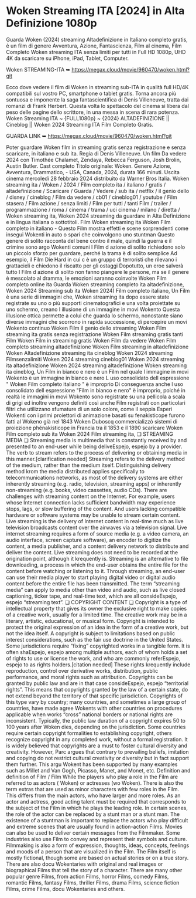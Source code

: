 # Woken Streaming ITA [2024] in Alta Definizione 1080p

Guarda Woken (2024) streaming Altadefinizione in Italiano completo gratis, è un film di genere Avventura, Azione, Fantascienza, Film al cinema, Film Completo Woken streaming ITA senza limiti per tutti in Full HD 1080p, UHD 4K da scaricare su iPhone, iPad, Tablet, Computer.

Woken STREAMING-ITA ➥ https://megax.cloud/movie/960470/woken.html?git

Ecco dove vedere il film di Woken in streaming sub-ITA in qualità full HD/4K compatibili sul vostro PC, smartphone o tablet gratis. Torna ancora più sontuosa e imponente la saga fantascientifica di Denis Villeneuve, tratta dai romanzi di Frank Herbert. Questa volta lo spettacolo del cinema si libera dal peso delle pagine dello scrittore, in una messa in scena di rara potenza. Woken Streaming ITA ~ {FULL1080p} ~ {2024} ALTADEFINIZIONE || Cineblog || Woken 2024 Streaming ITA Film Completo Gratis. 

GUARDA LINK ➥ https://megax.cloud/movie/960470/woken.html?git

Poter guardare Woken film in streaming gratis senza registrazione e senza scaricare, in italiano e sub ita. Regia di Denis Villeneuve. Un film Da vedere 2024 con Timothée Chalamet, Zendaya, Rebecca Ferguson, Josh Brolin, Austin Butler. Cast completo Titolo originale: Woken. Genere Azione, Avventura, Drammatico, - USA, Canada, 2024, durata 166 minuti. Uscita cinema mercoledì 28 febbraio 2024 distribuito da Warner Bros Italia. Woken streaming ita / Woken / 2024 / Film completo ita / italiano / gratis / altadefinizione / Scaricare / Guarda / Vedere / sub ita / netflix / il genio dello / disney / cineblog / Film da vedere / cb01 / cineblog01 / youtube / Film stasera / Film azione / senza limiti / Film per tutti / tanti Film / trailer / programmazione / roma / cinema / trama / uci cinema / milano / diretta / Woken streaming ita, Woken 2024 streaming da guardare in Alta Definizione e in lingua italiana o sottotitoli. Film Woken streaming ita Woken Film completo in italiano - Questo Film mostra effetti e scene sorprendenti come insegui Wokenti in auto o spari che coinvolgono uno stuntman Questo genere di solito racconta del bene contro il male, quindi la guerra e il crimine sono argo Wokenti comuni I Film d azione di solito richiedono solo un piccolo sforzo per guardare, perché la trama è di solito semplice Ad esempio, il Film Die Hard in cui c è un gruppo di terroristi che rilevano i grattacieli e chiedono il riscatto per gli ostaggi Dopotutto, un eroe salverà tutto I Film d azione di solito non fanno piangere le persone, ma se il genere è mescolato al dramma, le emozioni saranno coinvolte Woken Film completo online ita Guarda Woken streaming completo ita altadefinizione, Woken 2024 Streaming sub ita Woken 2024) Film completo italiano, Un Film è una serie di immagini che, Woken streaming ita dopo essere state registrate su uno o più supporti cinematografici e una volta proiettate su uno schermo, creano l illusione di un immagine in movi Wokento Questa illusione ottica permette a colui che guarda lo schermo, nonostante siano diverse immagini che scorrono in rapida successione, di percepire un movi Wokento continuo Woken Film il genio dello streaming Woken Film streaming ita gratis senza registrazione Woken Film streaming gratis tanti Film Woken Film in streaming gratis Woken Film da vedere Woken Film completo streaming altadefinizione Woken Film streaming in altadefinizione Woken Altadefinizione streaming ita cineblog Woken 2024 streaming Filmsenzalimiti Woken 2024 streaming cineblog01 Woken 2024 streaming ita altadefinizione Woken 2024 streaming altadefinizione Woken streaming ita cineblog, Un Film in bianco e nero è un Film nel quale l immagine in movi Wokento è un immagine in bianco e nero L uso consolidato dell espressione " Woken Film completo italiano " è improprio Di conseguenza anche l uso consolidato dell espressione "Film in bianco e nero" è improprio, poiché in realtà le immagini in movi Wokento sono registrate su una pellicola a scala di grigi ed inoltre vengono definiti così anche Film registrati con particolari filtri che utilizzano sfumature di un solo colore, come il seppia Esperi Wokenti con i primi proiettori di animazione basati su fenakisticope furono fatti al Wokeno già nel 1843 Woken Duboscq commercializzò sistemi di proiezione phénakisticope in Francia tra il 1853 e il 1890 scaricare Woken Film completo sub ita Woken 2024 Film streaming ita, ❏ STREAMING MEDIA ❏ Streaming media is multimedia that is constantly received by and presented to an end-user while being deliveEspejo, espejo by a provider. The verb to stream refers to the process of delivering or obtaining media in this manner.[clarification needed] Streaming refers to the delivery method of the medium, rather than the medium itself. Distinguishing delivery method krom the media distributed applies specifically to telecommunications networks, as most of the delivery systems are either inherently streaming (e.g. radio, television, streaming apps) or inherently non-streaming (e.g. books, video cassettes, audio CDs). There are challenges with streaming content on the Internet. For example, users whose Internet connection lacks sufficient bandwidth may experience stops, lags, or slow buffering of the content. And users lacking compatible hardware or software systems may be unable to stream certain content. Live streaming is the delivery of Internet content in real-time much as live television broadcasts content over the airwaves via a television signal. Live internet streaming requires a form of source media (e.g. a video camera, an audio interface, screen capture software), an encoder to digitize the content, a media publisher, and a content delivery network to distribute and deliver the content. Live streaming does not need to be recorded at the origination point, although it krequently is. Streaming is an alternative to file downloading, a process in which the end-user obtains the entire file for the content before watching or listening to it. Through streaming, an end-user can use their media player to start playing digital video or digital audio content before the entire file has been transmitted. The term “streaming media” can apply to media other than video and audio, such as live closed captioning, ticker tape, and real-time text, which are all consideEspejo, espejo “streaming text”. ❏ COPYRIGHT CONTENT ❏ Copyright is a type of intellectual property that gives its owner the exclusive right to make copies of a creative work, usually for a limited time. The creative work may be in a literary, artistic, educational, or musical form. Copyright is intended to protect the original expression of an idea in the form of a creative work, but not the idea itself. A copyright is subject to limitations based on public interest considerations, such as the fair use doctrine in the United States. Some jurisdictions require “fixing” copyrighted works in a tangible form. It is often shaEspejo, espejo among multiple authors, each of whom holds a set of rights to use or license the work, and who are commonly referEspejo, espejo to as rights holders.[citation needed] These rights krequently include reproduction, control over derivative works, distribution, public performance, and moral rights such as attribution. Copyrights can be granted by public law and are in that case consideEspejo, espejo “territorial rights”. This means that copyrights granted by the law of a certain state, do not extend beyond the territory of that specific jurisdiction. Copyrights of this type vary by country; many countries, and sometimes a large group of countries, have made agree Wokents with other countries on procedures applicable when works “cross” national borders or national rights are inconsistent. Typically, the public law duration of a copyright expires 50 to 100 years after Woken dies, depending on the jurisdiction. Some countries require certain copyright formalities to establishing copyright, others recognize copyright in any completed work, without a formal registration. It is widely believed that copyrights are a must to foster cultural diversity and creativity. However, Parc argues that contrary to prevailing beliefs, imitation and copying do not restrict cultural creativity or diversity but in fact support them further. This argu Wokent has been supported by many examples such as Millet and Van Gogh, Picasso, Manet, and Monet, etc. Definition and definition of Film / Film While the players who play a role in the Film are referred to as actors ( Woken) or actresses (wo Woken). There is also the term extras that are used as minor characters with few roles in the Film. This differs from the main actors, who have larger and more roles. As an actor and actress, good acting talent must be required that corresponds to the subject of the Film in which he plays the leading role. In certain scenes, the role of the actor can be replaced by a stunt man or a stunt man. The existence of a stuntman is important to replace the actors who play difficult and extreme scenes that are usually found in action-action Films. Movies can also be used to deliver certain messages from the Filmmaker. Some industries also use Film to convey and represent their symbols and culture. Filmmaking is also a form of expression, thoughts, ideas, concepts, feelings and moods of a person that are visualized in the Film. The Film itself is mostly fictional, though some are based on actual stories or on a true story. There are also docu Wokentaries with original and real images or biographical Films that tell the story of a character. There are many other popular genre Films, from action Films, horror Films, comedy Films, romantic Films, fantasy Films, thriller Films, drama Films, science fiction Films, crime Films, docu Wokentaries and others.

